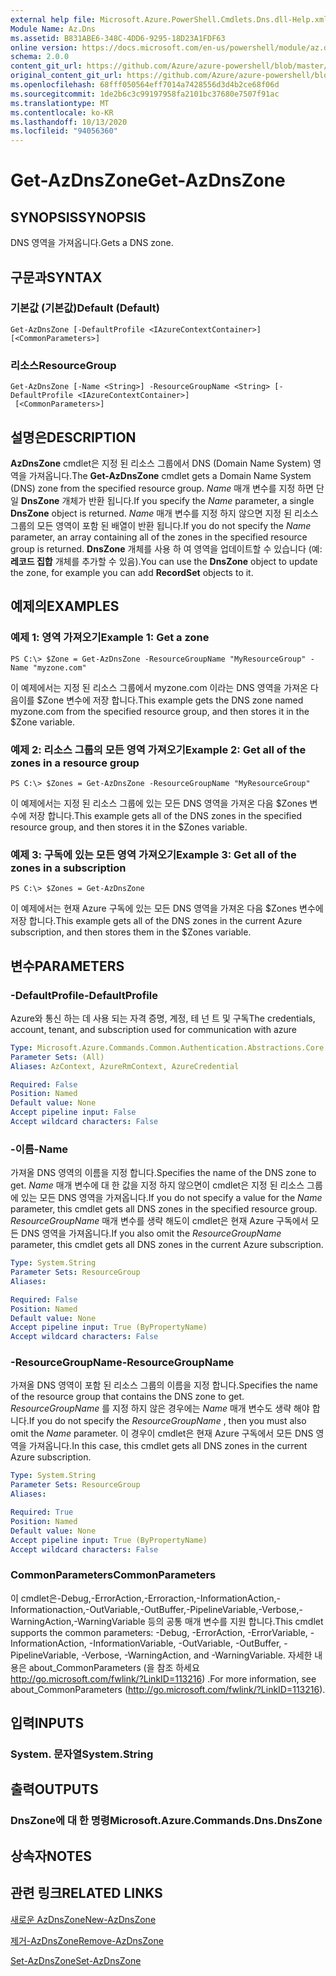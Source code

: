 ```yaml
---
external help file: Microsoft.Azure.PowerShell.Cmdlets.Dns.dll-Help.xml
Module Name: Az.Dns
ms.assetid: B831ABE6-348C-4DD6-9295-18D23A1FDF63
online version: https://docs.microsoft.com/en-us/powershell/module/az.dns/get-azdnszone
schema: 2.0.0
content_git_url: https://github.com/Azure/azure-powershell/blob/master/src/Dns/Dns/help/Get-AzDnsZone.md
original_content_git_url: https://github.com/Azure/azure-powershell/blob/master/src/Dns/Dns/help/Get-AzDnsZone.md
ms.openlocfilehash: 68fff050564eff7014a7428556d3d4b2ce68f06d
ms.sourcegitcommit: 1de2b6c3c99197958fa2101bc37680e7507f91ac
ms.translationtype: MT
ms.contentlocale: ko-KR
ms.lasthandoff: 10/13/2020
ms.locfileid: "94056360"
---
```

# <span data-ttu-id="22d38-101">Get-AzDnsZone</span><span class="sxs-lookup"><span data-stu-id="22d38-101">Get-AzDnsZone</span></span>

## <span data-ttu-id="22d38-102">SYNOPSIS</span><span class="sxs-lookup"><span data-stu-id="22d38-102">SYNOPSIS</span></span>
<span data-ttu-id="22d38-103">DNS 영역을 가져옵니다.</span><span class="sxs-lookup"><span data-stu-id="22d38-103">Gets a DNS zone.</span></span>

## <span data-ttu-id="22d38-104">구문과</span><span class="sxs-lookup"><span data-stu-id="22d38-104">SYNTAX</span></span>

### <span data-ttu-id="22d38-105">기본값 (기본값)</span><span class="sxs-lookup"><span data-stu-id="22d38-105">Default (Default)</span></span>
```
Get-AzDnsZone [-DefaultProfile <IAzureContextContainer>] [<CommonParameters>]
```

### <span data-ttu-id="22d38-106">리소스</span><span class="sxs-lookup"><span data-stu-id="22d38-106">ResourceGroup</span></span>
```
Get-AzDnsZone [-Name <String>] -ResourceGroupName <String> [-DefaultProfile <IAzureContextContainer>]
 [<CommonParameters>]
```

## <span data-ttu-id="22d38-107">설명은</span><span class="sxs-lookup"><span data-stu-id="22d38-107">DESCRIPTION</span></span>
<span data-ttu-id="22d38-108">**AzDnsZone** cmdlet은 지정 된 리소스 그룹에서 DNS (Domain Name System) 영역을 가져옵니다.</span><span class="sxs-lookup"><span data-stu-id="22d38-108">The **Get-AzDnsZone** cmdlet gets a Domain Name System (DNS) zone from the specified resource group.</span></span>
<span data-ttu-id="22d38-109">*Name* 매개 변수를 지정 하면 단일 **DnsZone** 개체가 반환 됩니다.</span><span class="sxs-lookup"><span data-stu-id="22d38-109">If you specify the *Name* parameter, a single **DnsZone** object is returned.</span></span>
<span data-ttu-id="22d38-110">*Name* 매개 변수를 지정 하지 않으면 지정 된 리소스 그룹의 모든 영역이 포함 된 배열이 반환 됩니다.</span><span class="sxs-lookup"><span data-stu-id="22d38-110">If you do not specify the *Name* parameter, an array containing all of the zones in the specified resource group is returned.</span></span>
<span data-ttu-id="22d38-111">**DnsZone** 개체를 사용 하 여 영역을 업데이트할 수 있습니다 (예: **레코드 집합** 개체를 추가할 수 있음).</span><span class="sxs-lookup"><span data-stu-id="22d38-111">You can use the **DnsZone** object to update the zone, for example you can add **RecordSet** objects to it.</span></span>

## <span data-ttu-id="22d38-112">예제의</span><span class="sxs-lookup"><span data-stu-id="22d38-112">EXAMPLES</span></span>

### <span data-ttu-id="22d38-113">예제 1: 영역 가져오기</span><span class="sxs-lookup"><span data-stu-id="22d38-113">Example 1: Get a zone</span></span>
```
PS C:\> $Zone = Get-AzDnsZone -ResourceGroupName "MyResourceGroup" -Name "myzone.com"
```

<span data-ttu-id="22d38-114">이 예제에서는 지정 된 리소스 그룹에서 myzone.com 이라는 DNS 영역을 가져온 다음이를 $Zone 변수에 저장 합니다.</span><span class="sxs-lookup"><span data-stu-id="22d38-114">This example gets the DNS zone named myzone.com from the specified resource group, and then stores it in the $Zone variable.</span></span>

### <span data-ttu-id="22d38-115">예제 2: 리소스 그룹의 모든 영역 가져오기</span><span class="sxs-lookup"><span data-stu-id="22d38-115">Example 2: Get all of the zones in a resource group</span></span>
```
PS C:\> $Zones = Get-AzDnsZone -ResourceGroupName "MyResourceGroup"
```

<span data-ttu-id="22d38-116">이 예제에서는 지정 된 리소스 그룹에 있는 모든 DNS 영역을 가져온 다음 $Zones 변수에 저장 합니다.</span><span class="sxs-lookup"><span data-stu-id="22d38-116">This example gets all of the DNS zones in the specified resource group, and then stores it in the $Zones variable.</span></span>

### <span data-ttu-id="22d38-117">예제 3: 구독에 있는 모든 영역 가져오기</span><span class="sxs-lookup"><span data-stu-id="22d38-117">Example 3: Get all of the zones in a subscription</span></span>
```
PS C:\> $Zones = Get-AzDnsZone
```

<span data-ttu-id="22d38-118">이 예제에서는 현재 Azure 구독에 있는 모든 DNS 영역을 가져온 다음 $Zones 변수에 저장 합니다.</span><span class="sxs-lookup"><span data-stu-id="22d38-118">This example gets all of the DNS zones in the current Azure subscription, and then stores them in the $Zones variable.</span></span>

## <span data-ttu-id="22d38-119">변수</span><span class="sxs-lookup"><span data-stu-id="22d38-119">PARAMETERS</span></span>

### <span data-ttu-id="22d38-120">-DefaultProfile</span><span class="sxs-lookup"><span data-stu-id="22d38-120">-DefaultProfile</span></span>
<span data-ttu-id="22d38-121">Azure와 통신 하는 데 사용 되는 자격 증명, 계정, 테 넌 트 및 구독</span><span class="sxs-lookup"><span data-stu-id="22d38-121">The credentials, account, tenant, and subscription used for communication with azure</span></span>

```yaml
Type: Microsoft.Azure.Commands.Common.Authentication.Abstractions.Core.IAzureContextContainer
Parameter Sets: (All)
Aliases: AzContext, AzureRmContext, AzureCredential

Required: False
Position: Named
Default value: None
Accept pipeline input: False
Accept wildcard characters: False
```

### <span data-ttu-id="22d38-122">-이름</span><span class="sxs-lookup"><span data-stu-id="22d38-122">-Name</span></span>
<span data-ttu-id="22d38-123">가져올 DNS 영역의 이름을 지정 합니다.</span><span class="sxs-lookup"><span data-stu-id="22d38-123">Specifies the name of the DNS zone to get.</span></span>
<span data-ttu-id="22d38-124">*Name* 매개 변수에 대 한 값을 지정 하지 않으면이 cmdlet은 지정 된 리소스 그룹에 있는 모든 DNS 영역을 가져옵니다.</span><span class="sxs-lookup"><span data-stu-id="22d38-124">If you do not specify a value for the *Name* parameter, this cmdlet gets all DNS zones in the specified resource group.</span></span>
<span data-ttu-id="22d38-125">*ResourceGroupName* 매개 변수를 생략 해도이 cmdlet은 현재 Azure 구독에서 모든 DNS 영역을 가져옵니다.</span><span class="sxs-lookup"><span data-stu-id="22d38-125">If you also omit the *ResourceGroupName* parameter, this cmdlet gets all DNS zones in the current Azure subscription.</span></span>

```yaml
Type: System.String
Parameter Sets: ResourceGroup
Aliases:

Required: False
Position: Named
Default value: None
Accept pipeline input: True (ByPropertyName)
Accept wildcard characters: False
```

### <span data-ttu-id="22d38-126">-ResourceGroupName</span><span class="sxs-lookup"><span data-stu-id="22d38-126">-ResourceGroupName</span></span>
<span data-ttu-id="22d38-127">가져올 DNS 영역이 포함 된 리소스 그룹의 이름을 지정 합니다.</span><span class="sxs-lookup"><span data-stu-id="22d38-127">Specifies the name of the resource group that contains the DNS zone to get.</span></span>
<span data-ttu-id="22d38-128">*ResourceGroupName* 를 지정 하지 않은 경우에는 *Name* 매개 변수도 생략 해야 합니다.</span><span class="sxs-lookup"><span data-stu-id="22d38-128">If you do not specify the *ResourceGroupName* , then you must also omit the *Name* parameter.</span></span>
<span data-ttu-id="22d38-129">이 경우이 cmdlet은 현재 Azure 구독에서 모든 DNS 영역을 가져옵니다.</span><span class="sxs-lookup"><span data-stu-id="22d38-129">In this case, this cmdlet gets all DNS zones in the current Azure subscription.</span></span>

```yaml
Type: System.String
Parameter Sets: ResourceGroup
Aliases:

Required: True
Position: Named
Default value: None
Accept pipeline input: True (ByPropertyName)
Accept wildcard characters: False
```

### <span data-ttu-id="22d38-130">CommonParameters</span><span class="sxs-lookup"><span data-stu-id="22d38-130">CommonParameters</span></span>
<span data-ttu-id="22d38-131">이 cmdlet은-Debug,-ErrorAction,-Erroraction,-InformationAction,-Informationaction,-OutVariable,-OutBuffer,-PipelineVariable,-Verbose,-WarningAction,-WarningVariable 등의 공통 매개 변수를 지원 합니다.</span><span class="sxs-lookup"><span data-stu-id="22d38-131">This cmdlet supports the common parameters: -Debug, -ErrorAction, -ErrorVariable, -InformationAction, -InformationVariable, -OutVariable, -OutBuffer, -PipelineVariable, -Verbose, -WarningAction, and -WarningVariable.</span></span> <span data-ttu-id="22d38-132">자세한 내용은 about_CommonParameters (을 참조 하세요 http://go.microsoft.com/fwlink/?LinkID=113216) .</span><span class="sxs-lookup"><span data-stu-id="22d38-132">For more information, see about_CommonParameters (http://go.microsoft.com/fwlink/?LinkID=113216).</span></span>

## <span data-ttu-id="22d38-133">입력</span><span class="sxs-lookup"><span data-stu-id="22d38-133">INPUTS</span></span>

### <span data-ttu-id="22d38-134">System. 문자열</span><span class="sxs-lookup"><span data-stu-id="22d38-134">System.String</span></span>

## <span data-ttu-id="22d38-135">출력</span><span class="sxs-lookup"><span data-stu-id="22d38-135">OUTPUTS</span></span>

### <span data-ttu-id="22d38-136">DnsZone에 대 한 명령</span><span class="sxs-lookup"><span data-stu-id="22d38-136">Microsoft.Azure.Commands.Dns.DnsZone</span></span>

## <span data-ttu-id="22d38-137">상속자</span><span class="sxs-lookup"><span data-stu-id="22d38-137">NOTES</span></span>

## <span data-ttu-id="22d38-138">관련 링크</span><span class="sxs-lookup"><span data-stu-id="22d38-138">RELATED LINKS</span></span>

[<span data-ttu-id="22d38-139">새로운 AzDnsZone</span><span class="sxs-lookup"><span data-stu-id="22d38-139">New-AzDnsZone</span></span>](./New-AzDnsZone.md)

[<span data-ttu-id="22d38-140">제거-AzDnsZone</span><span class="sxs-lookup"><span data-stu-id="22d38-140">Remove-AzDnsZone</span></span>](./Remove-AzDnsZone.md)

[<span data-ttu-id="22d38-141">Set-AzDnsZone</span><span class="sxs-lookup"><span data-stu-id="22d38-141">Set-AzDnsZone</span></span>](./Set-AzDnsZone.md)
